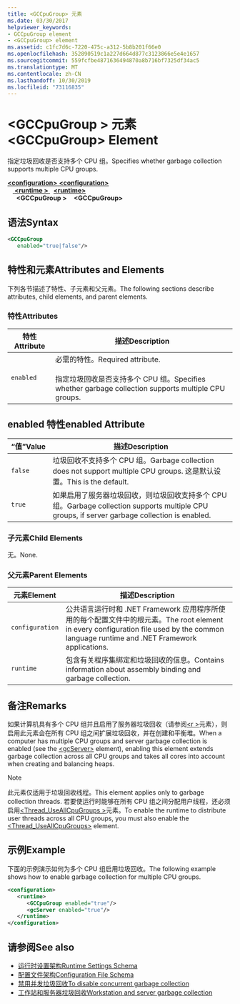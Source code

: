 ```yaml
---
title: <GCCpuGroup> 元素
ms.date: 03/30/2017
helpviewer_keywords:
- GCCpuGroup element
- <GCCpuGroup> element
ms.assetid: c1fc7d6c-7220-475c-a312-5b8b201f66e0
ms.openlocfilehash: 352890519c1a227d664d877c3123866e5e4e1657
ms.sourcegitcommit: 559fcfbe4871636494870a8b716bf7325df34ac5
ms.translationtype: MT
ms.contentlocale: zh-CN
ms.lasthandoff: 10/30/2019
ms.locfileid: "73116835"
---
```

# <a name="gccpugroup-element"></a><span data-ttu-id="521bc-102">\<GCCpuGroup > 元素</span><span class="sxs-lookup"><span data-stu-id="521bc-102">\<GCCpuGroup> Element</span></span>

<span data-ttu-id="521bc-103">指定垃圾回收是否支持多个 CPU 组。</span><span class="sxs-lookup"><span data-stu-id="521bc-103">Specifies whether garbage collection supports multiple CPU groups.</span></span>

<span data-ttu-id="521bc-104">[ **\<configuration>** ](../configuration-element.md)</span><span class="sxs-lookup"><span data-stu-id="521bc-104">[**\<configuration>**](../configuration-element.md)</span></span>\
<span data-ttu-id="521bc-105">&nbsp; &nbsp;[ **\<runtime >** ](runtime-element.md) </span><span class="sxs-lookup"><span data-stu-id="521bc-105">&nbsp;&nbsp;[**\<runtime>**](runtime-element.md)</span></span>\
<span data-ttu-id="521bc-106">&nbsp;&nbsp;&nbsp;&nbsp; **\<GCCpuGroup >**</span><span class="sxs-lookup"><span data-stu-id="521bc-106">&nbsp;&nbsp;&nbsp;&nbsp;**\<GCCpuGroup>**</span></span>  

## <a name="syntax"></a><span data-ttu-id="521bc-107">语法</span><span class="sxs-lookup"><span data-stu-id="521bc-107">Syntax</span></span>

```xml
<GCCpuGroup
   enabled="true|false"/>
```

## <a name="attributes-and-elements"></a><span data-ttu-id="521bc-108">特性和元素</span><span class="sxs-lookup"><span data-stu-id="521bc-108">Attributes and Elements</span></span>

<span data-ttu-id="521bc-109">下列各节描述了特性、子元素和父元素。</span><span class="sxs-lookup"><span data-stu-id="521bc-109">The following sections describe attributes, child elements, and parent elements.</span></span>

### <a name="attributes"></a><span data-ttu-id="521bc-110">特性</span><span class="sxs-lookup"><span data-stu-id="521bc-110">Attributes</span></span>

|<span data-ttu-id="521bc-111">特性</span><span class="sxs-lookup"><span data-stu-id="521bc-111">Attribute</span></span>|<span data-ttu-id="521bc-112">描述</span><span class="sxs-lookup"><span data-stu-id="521bc-112">Description</span></span>|
|---------------|-----------------|
|`enabled`|<span data-ttu-id="521bc-113">必需的特性。</span><span class="sxs-lookup"><span data-stu-id="521bc-113">Required attribute.</span></span><br /><br /> <span data-ttu-id="521bc-114">指定垃圾回收是否支持多个 CPU 组。</span><span class="sxs-lookup"><span data-stu-id="521bc-114">Specifies whether garbage collection supports multiple CPU groups.</span></span>|

## <a name="enabled-attribute"></a><span data-ttu-id="521bc-115">enabled 特性</span><span class="sxs-lookup"><span data-stu-id="521bc-115">enabled Attribute</span></span>

|<span data-ttu-id="521bc-116">“值”</span><span class="sxs-lookup"><span data-stu-id="521bc-116">Value</span></span>|<span data-ttu-id="521bc-117">描述</span><span class="sxs-lookup"><span data-stu-id="521bc-117">Description</span></span>|
|-----------|-----------------|
|`false`|<span data-ttu-id="521bc-118">垃圾回收不支持多个 CPU 组。</span><span class="sxs-lookup"><span data-stu-id="521bc-118">Garbage collection does not support multiple CPU groups.</span></span> <span data-ttu-id="521bc-119">这是默认设置。</span><span class="sxs-lookup"><span data-stu-id="521bc-119">This is the default.</span></span>|
|`true`|<span data-ttu-id="521bc-120">如果启用了服务器垃圾回收，则垃圾回收支持多个 CPU 组。</span><span class="sxs-lookup"><span data-stu-id="521bc-120">Garbage collection supports multiple CPU groups, if server garbage collection is enabled.</span></span>|

### <a name="child-elements"></a><span data-ttu-id="521bc-121">子元素</span><span class="sxs-lookup"><span data-stu-id="521bc-121">Child Elements</span></span>

<span data-ttu-id="521bc-122">无。</span><span class="sxs-lookup"><span data-stu-id="521bc-122">None.</span></span>

### <a name="parent-elements"></a><span data-ttu-id="521bc-123">父元素</span><span class="sxs-lookup"><span data-stu-id="521bc-123">Parent Elements</span></span>

|<span data-ttu-id="521bc-124">元素</span><span class="sxs-lookup"><span data-stu-id="521bc-124">Element</span></span>|<span data-ttu-id="521bc-125">描述</span><span class="sxs-lookup"><span data-stu-id="521bc-125">Description</span></span>|
|-------------|-----------------|
|`configuration`|<span data-ttu-id="521bc-126">公共语言运行时和 .NET Framework 应用程序所使用的每个配置文件中的根元素。</span><span class="sxs-lookup"><span data-stu-id="521bc-126">The root element in every configuration file used by the common language runtime and .NET Framework applications.</span></span>|
|`runtime`|<span data-ttu-id="521bc-127">包含有关程序集绑定和垃圾回收的信息。</span><span class="sxs-lookup"><span data-stu-id="521bc-127">Contains information about assembly binding and garbage collection.</span></span>|

## <a name="remarks"></a><span data-ttu-id="521bc-128">备注</span><span class="sxs-lookup"><span data-stu-id="521bc-128">Remarks</span></span>

<span data-ttu-id="521bc-129">如果计算机具有多个 CPU 组并且启用了服务器垃圾回收（请参阅[\<r >](gcserver-element.md)元素），则启用此元素会在所有 CPU 组之间扩展垃圾回收，并在创建和平衡堆。</span><span class="sxs-lookup"><span data-stu-id="521bc-129">When a computer has multiple CPU groups and server garbage collection is enabled (see the [\<gcServer>](gcserver-element.md) element), enabling this element extends garbage collection across all CPU groups and takes all cores into account when creating and balancing heaps.</span></span>

> [!NOTE]
> <span data-ttu-id="521bc-130">此元素仅适用于垃圾回收线程。</span><span class="sxs-lookup"><span data-stu-id="521bc-130">This element applies only to garbage collection threads.</span></span> <span data-ttu-id="521bc-131">若要使运行时能够在所有 CPU 组之间分配用户线程，还必须启用[\<Thread_UseAllCpuGroups >](thread-useallcpugroups-element.md)元素。</span><span class="sxs-lookup"><span data-stu-id="521bc-131">To enable the runtime to distribute user threads across all CPU groups, you must also enable the [\<Thread_UseAllCpuGroups>](thread-useallcpugroups-element.md) element.</span></span>

## <a name="example"></a><span data-ttu-id="521bc-132">示例</span><span class="sxs-lookup"><span data-stu-id="521bc-132">Example</span></span>

<span data-ttu-id="521bc-133">下面的示例演示如何为多个 CPU 组启用垃圾回收。</span><span class="sxs-lookup"><span data-stu-id="521bc-133">The following example shows how to enable garbage collection for multiple CPU groups.</span></span>

```xml
<configuration>
   <runtime>
      <GCCpuGroup enabled="true"/>
      <gcServer enabled="true"/>
   </runtime>
</configuration>
```

## <a name="see-also"></a><span data-ttu-id="521bc-134">请参阅</span><span class="sxs-lookup"><span data-stu-id="521bc-134">See also</span></span>

- [<span data-ttu-id="521bc-135">运行时设置架构</span><span class="sxs-lookup"><span data-stu-id="521bc-135">Runtime Settings Schema</span></span>](index.md)
- [<span data-ttu-id="521bc-136">配置文件架构</span><span class="sxs-lookup"><span data-stu-id="521bc-136">Configuration File Schema</span></span>](../index.md)
- [<span data-ttu-id="521bc-137">禁用并发垃圾回收</span><span class="sxs-lookup"><span data-stu-id="521bc-137">To disable concurrent garbage collection</span></span>](gcconcurrent-element.md#to-disable-background-garbage-collection)
- [<span data-ttu-id="521bc-138">工作站和服务器垃圾回收</span><span class="sxs-lookup"><span data-stu-id="521bc-138">Workstation and server garbage collection</span></span>](../../../../standard/garbage-collection/fundamentals.md#workstation_and_server_garbage_collection)
